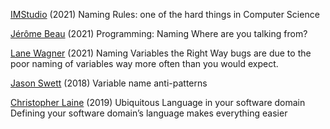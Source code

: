 
[IMStudio](https://medium.com/geekculture/naming-rules-one-of-the-hard-things-in-computer-science-643dba6a0e36)
(2021) Naming Rules: one of the hard things in Computer Science

[Jérôme Beau](https://javarome.medium.com/programming-naming-361a41c86928)
(2021) Programming: Naming
Where are you talking from?

[Lane Wagner](https://medium.com/qvault/naming-variables-the-right-way-12e2d7769be2)
(2021) Naming Variables the Right Way
bugs are due to the poor naming of variables way more often than you would expect.

[Jason Swett](https://www.codewithjason.com/variable-name-anti-patterns/)
(2018) Variable name anti-patterns

[Christopher Laine](https://medium.com/it-dead-inside/ubiquitous-language-in-your-software-domain-1ff6df49ac8c)
(2019) Ubiquitous Language in your software domain
Defining your software domain’s language makes everything easier
